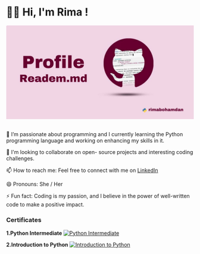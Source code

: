 # **👋🏻 Hi, I'm Rima !**
[![Profile Picture](photo_5807949816590882967_y.jpg)](https://github.com/rimabohamdan)


##
 🌱 I’m passionate about programming and I currently learning the Python programming language and working on enhancing my skills in it. 
 
 👯 I'm looking to collaborate on open- source projects and interesting coding challenges.

 📫 How to reach me: Feel free to connect with me on [LinkedIn](https://www.linkedin.com/in/rima-bohamdan-1a9998251)
 
 😄 Pronouns: She / Her
 
 ⚡ Fun fact: Coding is my passion, and I believe in the power of well-written code to make a positive impact.

### Certificates
**1.Python Intermediate**
[![Python Intermediate](https://api2.sololearn.com/v2/certificates/CC-OMBVSF1X/image/png)](https://github.com/rimabohamdan)

**2.Introduction to Python**
 [![Introduction to Python](https://api2.sololearn.com/v2/certificates/CC-NHDXY9KW/image/png)](https://github.com/rimabohamdan)
